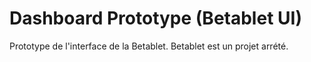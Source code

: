 # Dashboard Prototype (Betablet UI)
Prototype de l'interface de la Betablet.
Betablet est un projet arrété.
